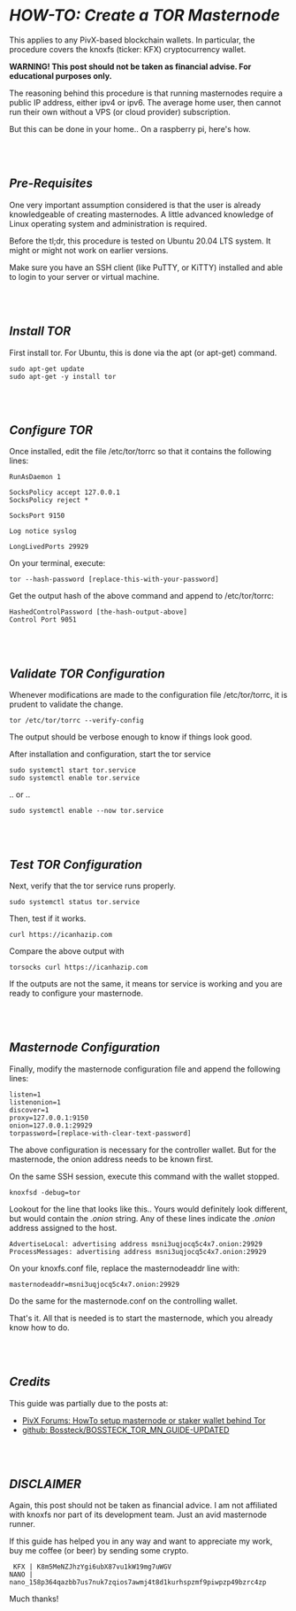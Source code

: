 # _**HOW-TO: Create a TOR Masternode**_

This applies to any PivX-based blockchain wallets. In particular, the procedure covers the knoxfs (ticker: KFX) cryptocurrency wallet.

**WARNING! This post should not be taken as financial advise. For educational purposes only.**

The reasoning behind this procedure is that running masternodes require a public IP address, either ipv4 or ipv6. The average home user, then cannot run their own without a VPS (or cloud provider) subscription.

But this can be done in your home.. On a raspberry pi, here's how.

<br>&nbsp;

## **_Pre-Requisites_**

One very important assumption considered is that the user is already knowledgeable of creating masternodes. A little advanced knowledge of Linux operating system and administration is required.

Before the tl;dr, this procedure is tested on Ubuntu 20.04 LTS system. It might or might not work on earlier versions.

Make sure you have an SSH client (like PuTTY, or KiTTY) installed and able to login to your server or virtual machine.

<br>&nbsp;

## **_Install TOR_**

First install tor. For Ubuntu, this is done via the apt (or apt-get) command.

```
sudo apt-get update
sudo apt-get -y install tor
```

<br>&nbsp;

## **_Configure TOR_**

Once installed, edit the file /etc/tor/torrc so that it contains the following lines:

```
RunAsDaemon 1

SocksPolicy accept 127.0.0.1
SocksPolicy reject *

SocksPort 9150

Log notice syslog

LongLivedPorts 29929
```

On your terminal, execute:

```
tor --hash-password [replace-this-with-your-password]
```

Get the output hash of the above command and append to /etc/tor/torrc:

```
HashedControlPassword [the-hash-output-above]
Control Port 9051
```

<br>&nbsp;

## **_Validate TOR Configuration_**

Whenever modifications are made to the configuration file /etc/tor/torrc, it is prudent to validate the change.

```
tor /etc/tor/torrc --verify-config
```

The output should be verbose enough to know if things look good.

After installation and configuration, start the tor service

```
sudo systemctl start tor.service
sudo systemctl enable tor.service
```

.. or ..

```
sudo systemctl enable --now tor.service
```

<br>&nbsp;

## **_Test TOR Configuration_**

Next, verify that the tor service runs properly.

```
sudo systemctl status tor.service
```

Then, test if it works.

```
curl https://icanhazip.com
```

Compare the above output with

```
torsocks curl https://icanhazip.com
```

If the outputs are not the same, it means tor service is working and you are ready to configure your masternode.

<br>&nbsp;

## **_Masternode Configuration_**

Finally, modify the masternode configuration file and append the following lines:

```
listen=1
listenonion=1
discover=1
proxy=127.0.0.1:9150
onion=127.0.0.1:29929
torpassword=[replace-with-clear-text-password]
```

The above configuration is necessary for the controller wallet. But for the masternode, the onion address needs to be known first.

On the same SSH session, execute this command with the wallet stopped.

```
knoxfsd -debug=tor
```

Lookout for the line that looks like this.. Yours would definitely look different, but would contain the _.onion_ string. Any of these lines indicate the _.onion_ address assigned to the host.

```
AdvertiseLocal: advertising address msni3uqjocq5c4x7.onion:29929
ProcessMessages: advertising address msni3uqjocq5c4x7.onion:29929
```

On your knoxfs.conf file, replace the masternodeaddr line with:

```
masternodeaddr=msni3uqjocq5c4x7.onion:29929
```

Do the same for the masternode.conf on the controlling wallet.

That's it. All that is needed is to start the masternode, which you already know how to do.

<br>&nbsp;

## **_Credits_**

This guide was partially due to the posts at:

- [PivX Forums: HowTo setup masternode or staker wallet behind Tor](https://forum.pivx.org/threads/howto-setup-masternode-or-staker-wallet-behind-tor.588/)
- [github: Bossteck/BOSSTECK_TOR_MN_GUIDE-UPDATED](https://github.com/Bossteck/BOSSTECK_TOR_MN_GUIDE-UPDATED)

<br>&nbsp;

## **_DISCLAIMER_**

Again, this post should not be taken as financial advice. I am not affiliated with knoxfs nor part of its development team. Just an avid masternode runner.

If this guide has helped you in any way and want to appreciate my work, buy me coffee (or beer) by sending some crypto.

```
 KFX | K8m5MeNZJhzYgi6ubX87vu1kW19mg7uWGV
NANO | nano_158p364qazbb7us7nuk7zqios7awmj4t8d1kurhspzmf9piwpzp49bzrc4zp
```

Much thanks!

<br>&nbsp;
